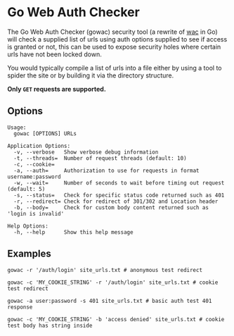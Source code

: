 # Go Web Auth Checker

The Go Web Auth Checker (gowac) security tool (a rewrite of [wac](https://github.com/stavinski/wac) in Go) will check a supplied list of urls using auth options supplied to see if access is granted or not, 
this can be used to expose security holes where certain urls have not been locked down.

You would typically compile a list of urls into a file either by using a tool to spider the site or by building it via the directory
structure.

**Only `GET` requests are supported.**

## Options

```
Usage:
  gowac [OPTIONS] URLs

Application Options:
  -v, --verbose   Show verbose debug information
  -t, --threads=  Number of request threads (default: 10)
  -c, --cookie=
  -a, --auth=     Authorization to use for requests in format username:password
  -w, --wait=     Number of seconds to wait before timing out request (default: 5)
  -s, --status=   Check for specific status code returned such as 401
  -r, --redirect= Check for redirect of 301/302 and Location header
  -b, --body=     Check for custom body content returned such as 'login is invalid'

Help Options:
  -h, --help      Show this help message
```

## Examples

```
gowac -r '/auth/login' site_urls.txt # anonymous test redirect

gowac -c 'MY_COOKIE_STRING' -r '/auth/login' site_urls.txt # cookie test redirect

gowac -a user:password -s 401 site_urls.txt # basic auth test 401 response

gowac -c 'MY_COOKIE_STRING' -b 'access denied' site_urls.txt # cookie test body has string inside
```
